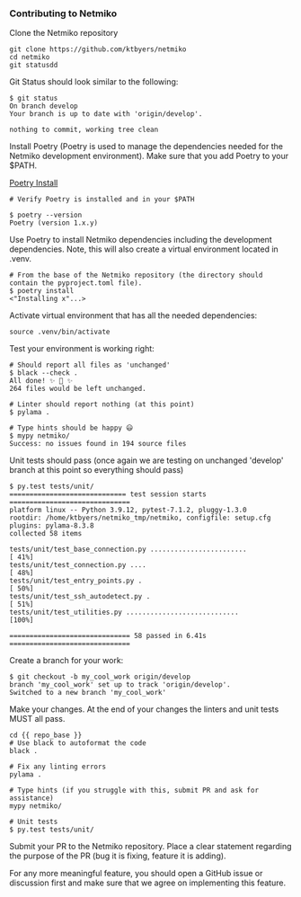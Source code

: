 ### Contributing to Netmiko

Clone the Netmiko repository

```
git clone https://github.com/ktbyers/netmiko
cd netmiko
git statusdd
```

Git Status should look similar to the following:

```
$ git status
On branch develop
Your branch is up to date with 'origin/develop'.

nothing to commit, working tree clean

```

Install Poetry (Poetry is used to manage the dependencies needed for the
Netmiko development environment). Make sure that you add Poetry to your $PATH.

[Poetry Install](https://python-poetry.org/docs/#installing-with-the-official-installer)

```
# Verify Poetry is installed and in your $PATH

$ poetry --version
Poetry (version 1.x.y)
```

Use Poetry to install Netmiko dependencies including the development dependencies. Note, this will also create a virtual environment located in .venv.

```
# From the base of the Netmiko repository (the directory should contain the pyproject.toml file).
$ poetry install
<"Installing x"...>
```

Activate virtual environment that has all the needed dependencies:

```
source .venv/bin/activate
```

Test your environment is working right:

```
# Should report all files as 'unchanged'
$ black --check .
All done! ✨ 🍰 ✨
264 files would be left unchanged.

# Linter should report nothing (at this point)
$ pylama .

# Type hints should be happy 😃
$ mypy netmiko/
Success: no issues found in 194 source files
```

Unit tests should pass (once again we are testing on unchanged 'develop' branch at this point so everything should pass)

```
$ py.test tests/unit/
============================= test session starts ==============================
platform linux -- Python 3.9.12, pytest-7.1.2, pluggy-1.3.0
rootdir: /home/ktbyers/netmiko_tmp/netmiko, configfile: setup.cfg
plugins: pylama-8.3.8
collected 58 items                                                             

tests/unit/test_base_connection.py ........................              [ 41%]
tests/unit/test_connection.py ....                                       [ 48%]
tests/unit/test_entry_points.py .                                        [ 50%]
tests/unit/test_ssh_autodetect.py .                                      [ 51%]
tests/unit/test_utilities.py ............................                [100%]

============================== 58 passed in 6.41s ==============================
```

Create a branch for your work:

```
$ git checkout -b my_cool_work origin/develop
branch 'my_cool_work' set up to track 'origin/develop'.
Switched to a new branch 'my_cool_work'
```

Make your changes. At the end of your changes the linters and unit tests MUST all pass.

```
cd {{ repo_base }}
# Use black to autoformat the code
black .

# Fix any linting errors
pylama .

# Type hints (if you struggle with this, submit PR and ask for assistance)
mypy netmiko/

# Unit tests
$ py.test tests/unit/
```

Submit your PR to the Netmiko repository. Place a clear statement regarding the purpose of the PR (bug it is fixing, feature it is adding).

For any more meaningful feature, you should open a GitHub issue or discussion first and make sure that we agree on implementing this feature.


